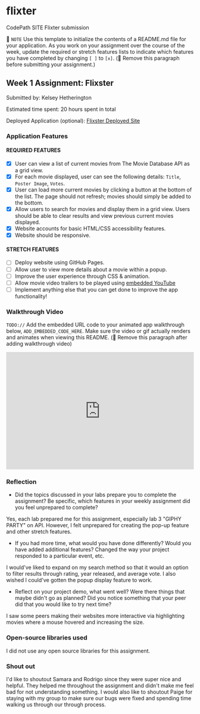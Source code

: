 # flixter
CodePath SITE Flixter submission 

📝 `NOTE` Use this template to initialize the contents of a README.md file for your application. As you work on your assignment over the course of the week, update the required or stretch features lists to indicate which features you have completed by changing `[ ]` to `[x]`. (🚫 Remove this paragraph before submitting your assignment.)

## Week 1 Assignment: Flixster

Submitted by: Kelsey Hetherington

Estimated time spent: 20 hours spent in total

Deployed Application (optional): [Flixster Deployed Site](ADD_LINK_HERE)

### Application Features

#### REQUIRED FEATURES

- [X] User can view a list of current movies from The Movie Database API as a grid view.
- [X] For each movie displayed, user can see the following details: `Title`, `Poster Image`, `Votes`.
- [X] User can load more current movies by clicking a button at the bottom of the list. The page should not refresh; movies should simply be added to the bottom.
- [X] Allow users to search for movies and display them in a grid view. Users should be able to clear results and view previous current movies displayed.
- [X] Website accounts for basic HTML/CSS accessibility features.
- [X] Website should be responsive.

#### STRETCH FEATURES

- [ ] Deploy website using GitHub Pages. 
- [ ] Allow user to view more details about a movie within a popup.
- [ ] Improve the user experience through CSS & animation.
- [ ] Allow movie video trailers to be played using [embedded YouTube](https://support.google.com/youtube/answer/171780?hl=en)
- [ ] Implement anything else that you can get done to improve the app functionality!

### Walkthrough Video

`TODO://` Add the embedded URL code to your animated app walkthrough below, `ADD_EMBEDDED_CODE_HERE`. Make sure the video or gif actually renders and animates when viewing this README. (🚫 Remove this paragraph after adding walkthrough video)

<div style="position: relative; padding-bottom: 62.5%; height: 0;">
<iframe 
src="https://www.loom.com/embed/f292aa0fdb9449a98bd2306f0b3a8a9d" frameborder="0" 
webkitallowfullscreen mozallowfullscreen allowfullscreen 
style="position: absolute; top: 0; left: 0; width: 100%; height: 100%;">
</iframe></div>

### Reflection

* Did the topics discussed in your labs prepare you to complete the assignment? Be specific, which features in your weekly assignment did you feel unprepared to complete?

Yes, each lab prepared me for this assignment, especially lab 3 "GIPHY PARTY" on API. However, I felt unprepared for creating the pop-up feature and other stretch features. 

* If you had more time, what would you have done differently? Would you have added additional features? Changed the way your project responded to a particular event, etc.
  
I would've liked to expand on my search method so that it would an option to filter results through rating, year released, and average vote. I also wished I could've gotten the popup 
display feature to work. 

* Reflect on your project demo, what went well? Were there things that maybe didn't go as planned? Did you notice something that your peer did that you would like to try next time?

I saw some peers making their websites more interactive via highlighting movies where a mouse hovered and increasing the size. 

### Open-source libraries used

I did not use any open source libraries for this assignment. 

### Shout out
I'd like to shoutout Samara and Rodrigo since they were super nice and helpful. They helped me throughout the assignment and didn't make me feel bad for not understanding something.
I would also like to shoutout Paige for staying with my group to make sure our bugs were fixed and spending time walking us through our through process. 
